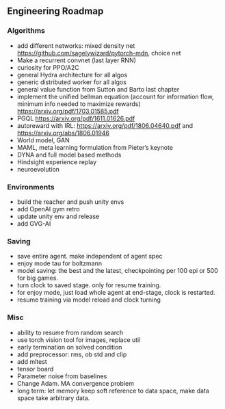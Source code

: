 ## Engineering Roadmap

### Algorithms

- add different networks: mixed density net https://github.com/sagelywizard/pytorch-mdn, choice net
- Make a recurrent convnet (last layer RNN)
- curiosity for PPO/A2C
- general Hydra architecture for all algos
- generic distributed worker for all algos
- general value function from Sutton and Barto last chapter
- implement the unified bellman equation (account for information flow, minimum info needed to maximize rewards) https://arxiv.org/pdf/1703.01585.pdf
- PGQL https://arxiv.org/pdf/1611.01626.pdf
- autoreward with IRL: https://arxiv.org/pdf/1806.04640.pdf and https://arxiv.org/abs/1806.01946
- World model, GAN
- MAML, meta learning formulation from Pieter’s keynote
- DYNA and full model based methods
- Hindsight experience replay
- neuroevolution

### Environments

- build the reacher and push unity envs
- add OpenAI gym retro
- update unity env and release
- add GVG-AI

### Saving

- save entire agent. make independent of agent spec
- enjoy mode tau for boltzmann
- model saving: the best and the latest, checkpointing per 100 epi or 500 for big games.
- turn clock to saved stage. only for resume training.
- for enjoy mode, just load whole agent at end-stage, clock is restarted.
- resume training via model reload and clock turning

### Misc
- ability to resume from random search
- use torch vision tool for images, replace util
- early termination on solved condition
- add preprocessor: rms, ob std and clip
- add mltest
- tensor board
- Parameter noise from baselines
- Change Adam. MA convergence problem
- long term: let memory keep soft reference to data space, make data space take arbitrary data.